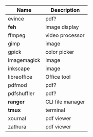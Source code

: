| Name        | Description      |
|-------------|------------------|
| evince      | pdf?             |
| **feh**     | image display    |
| ffmpeg      | video processor  |
| gimp        | image            |
| gpick       | color picker     |
| imagemagick | image            |
| inkscape    | image            |
| libreoffice | Office tool      |
| pdfmod      | pdf?             |
| pdfshuffler | pdf?             |
| **ranger**  | CLI file manager |
| **tmux**    | terminal         |
| xournal     | pdf viewer       |
| zathura     | pdf viewer       |
